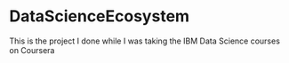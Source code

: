 # DataScienceEcosystem
This is the project I done while I was taking the IBM Data Science courses on Coursera
